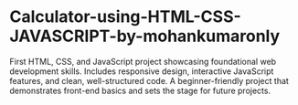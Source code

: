 # Calculator-using-HTML-CSS-JAVASCRIPT-by-mohankumaronly
First HTML, CSS, and JavaScript project showcasing foundational web development skills. Includes responsive design, interactive JavaScript features, and clean, well-structured code. A beginner-friendly project that demonstrates front-end basics and sets the stage for future projects.
